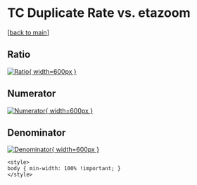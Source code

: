 # TC Duplicate Rate vs. etazoom

[[back to main](./)]



## Ratio

[![Ratio](../mtv/var/TC_duplrate_stack_etazoom.png){ width=600px }](../mtv/var/TC_duplrate_stack_etazoom.pdf)

## Numerator

[![Numerator](../mtv/num/TC_duplrate_stack_etazoom_num.png){ width=600px }](../mtv/num/TC_duplrate_stack_etazoom_num.pdf)

## Denominator

[![Denominator](../mtv/den/TC_duplrate_stack_etazoom_den.png){ width=600px }](../mtv/den/TC_duplrate_stack_etazoom_den.pdf)


``` {=html}
<style>
body { min-width: 100% !important; }
</style>
```
